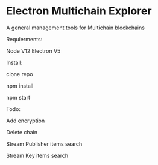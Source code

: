 # Electron Multichain Explorer
A general management tools for Multichain blockchains

Requierments: 

Node V12
Electron V5

Install: 

clone repo

npm install

npm start


Todo:

Add encryption 

Delete chain

Stream Publisher items search

Stream Key items search
